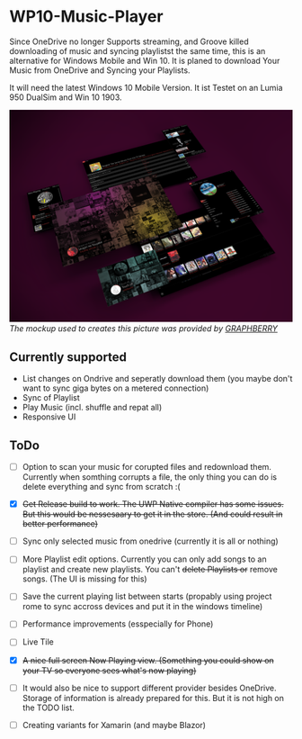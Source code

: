 # WP10-Music-Player

Since  OneDrive no longer Supports streaming, and Groove killed downloading of music and syncing playlistst the same time,
this is an alternative for Windows Mobile and Win 10. It is planed to download Your Music from OneDrive and Syncing your Playlists.

It will need the latest Windows 10 Mobile Version. It ist Testet on an Lumia 950 DualSim and Win 10 1903.


![Mockup](description/Mockup.png)  
*The mockup used to creates this picture was provided by [GRAPHBERRY](https://www.graphberry.com/item/web-screens-psd-mockup)*

Currently supported
-------------------

 - List changes on Ondrive and seperatly download them (you maybe don't want to sync giga bytes on a metered connection)
 - Sync of Playlist
 - Play Music (incl. shuffle and repat all)
 - Responsive UI
 
 
 ToDo
 ----
 - [ ] Option to scan your music for corupted files and redownload them. Currently when somthing corrupts a file, the only thing you can do is delete everything and sync from scratch :(
 - [x] ~~Get Release build to work. The UWP Native compiler has some issues. But this would be nessesaary to get it in the store. (And could result in better performance)~~
 - [ ] Sync only selected music from onedrive (currently it is all or nothing)
 - [ ] More Playlist edit options. Currently you can only add songs to an playlist and create new playlists. You can't ~~delete Playlists or~~ remove songs. (The UI is missing for this)
 - [ ] Save the current playing list between starts (propably using project rome to sync accross devices and put it in the windows timeline)
 - [ ] Performance improvements (esspecially for Phone)
 - [ ] Live Tile
 - [x] ~~A nice full screen Now Playing view. (Something you could show on your TV so everyone sees what's now playing)~~
 - [ ] It would also be nice to support different provider besides OneDrive. Storage of information is already prepared for this. But it is not high on the TODO list.
 - [ ] Creating variants for Xamarin (and maybe Blazor)
 

